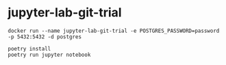 # jupyter-lab-git-trial

```shell
docker run --name jupyter-lab-git-trial -e POSTGRES_PASSWORD=password -p 5432:5432 -d postgres
```

```shell
poetry install
poetry run jupyter notebook
```
